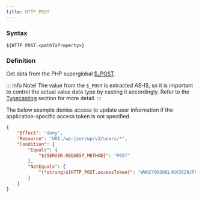 ```yaml
---
title: HTTP_POST
---
```


### Syntax

`${HTTP_POST.<pathToProperty>}`

### Definition

Get data from the PHP superglobal [$_POST](http://php.net/manual/en/reserved.variables.post.php).

::: info Note!
The value from the `$_POST` is extracted AS-IS, so it is important to control the actual value data type by casting it accordingly. Refer to the [Typecasting](/advanced/access-policy/typecast/) section for more detail.
:::

The below example denies access to update user information if the application-specific access token is not specified.

```json
{
    "Effect": "deny",
    "Resource": "URI:/wp-json/wp/v2/users/*",
    "Condition": {
        "Equals": {
            "${SERVER.REQUEST_METHOD}": "POST"
        },
        "NotEquals": {
            "(*string)${HTTP_POST.accessToken}": "WWGCYQASKKL4UV2629JF8LR"
        }
    }
}
```